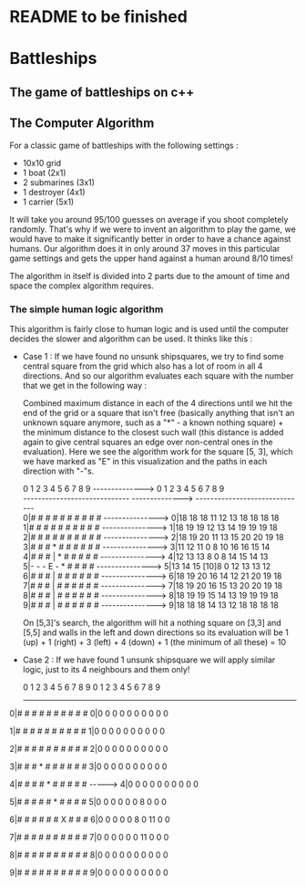 # README to be finished
# Battleships
## The game of battleships on c++


## The Computer Algorithm
For a classic game of battleships with the following settings :
- 10x10 grid
- 1 boat (2x1)
- 2 submarines (3x1)
- 1 destroyer (4x1)
- 1 carrier (5x1)
  
It will take you around 95/100 guesses on average if you shoot completely randomly.
That's why if we were to invent an algorithm to play the game, we would have to make it significantly better in order to have a chance against humans.
Our algorithm does it in only around 37 moves in this particular game settings and gets the upper hand against a human around 8/10 times!

The algorithm in itself is divided into 2 parts due to the amount of time and space the complex algorithm requires.
### The simple human logic algorithm
This algorithm is fairly close to human logic and is used until the computer decides the slower and algorithm can be used.
It thinks like this :
- Case 1 : If we have found no unsunk shipsquares, we try to find some central square from the grid which also has a lot of room in all 4 directions. And so our algorithm evaluates each square with the number that we get in the following way :
  
  Combined maximum distance in each of the 4 directions until we hit the end of the grid or a square that isn't free (basically anything that isn't an unknown square anymore, such as a "*" - a known nothing square) + the minimum distance to the closest such wall (this distance is added again to give central squares an edge over non-central ones in the evaluation). Here we see the algorithm work for the square [5, 3], which we have marked as "E" in this visualization and the paths in each direction with "-"s. 
  
  0  1  2  3  4  5  6  7  8  9  -------------->  0  1  2  3  4  5  6  7  8  9                                                                                       
  ----------------------------- -------------->  ------------------------------                                                                                     
0|#  #  #  #  #  #  #  #  #  # ---------------> 0|18 18 18 11 12 13 18 18 18 18                                                                                     
1|#  #  #  #  #  #  #  #  #  # ---------------> 1|18 19 19 12 13 14 19 19 19 18                                                                                     
2|#  #  #  #  #  #  #  #  #  # ---------------> 2|18 19 20 11 13 15 20 20 19 18                                                                                     
3|#  #  #  *  #  #  #  #  #  # ---------------> 3|11 12 11 0 8 10 16 16 15 14                                                                                       
4|#  #  #  |  *  #  #  #  #  # ---------------> 4|12 13 13 8 0 8 14 15 14 13                                                                                        
5|-  -  -  E  -  *  #  #  #  # ---------------> 5|13 14 15 [10]8 0 12 13 13 12                                                                                      
6|#  #  #  |  #  #  #  #  #  # ---------------> 6|18 19 20 16 14 12 21 20 19 18                                                                                     
7|#  #  #  |  #  #  #  #  #  # ---------------> 7|18 19 20 16 15 13 20 20 19 18                                                                                     
8|#  #  #  |  #  #  #  #  #  # ---------------> 8|18 19 19 15 14 13 19 19 19 18                                                                                     
9|#  #  #  |  #  #  #  #  #  # ---------------> 9|18 18 18 14 13 12 18 18 18 18                                                                                     


  On [5,3]'s search, the algorithm will hit a nothing square on [3,3] and [5,5] and walls in the left and down directions so its evaluation will be 1 (up) + 1 (right) + 3 (left) + 4 (down) + 1 (the minimum of all these) = 10
  
- Case 2 : If we have found 1 unsunk shipsquare we will apply similar logic, just to its 4 neighbours and them only!


  0  1  2  3  4  5  6  7  8  9                    0 1 2 3 4 5 6  7 8 9
  
  ------------------------------                -----------------------
  
0|#  #  #  #  #  #  #  #  #  #                  0|0 0 0 0 0 0 0  0 0 0

1|#  #  #  #  #  #  #  #  #  #                  1|0 0 0 0 0 0 0  0 0 0

2|#  #  #  #  #  #  #  #  #  #                  2|0 0 0 0 0 0 0  0 0 0

3|#  #  #  *  #  #  #  #  #  #                  3|0 0 0 0 0 0 0  0 0 0

4|#  #  #  #  *  #  #  #  #  #      ----->      4|0 0 0 0 0 0 0  0 0 0

5|#  #  #  #  #  *  #  #  #  #                  5|0 0 0 0 0 0 8  0 0 0

6|#  #  #  #  #  #  X  #  #  #                  6|0 0 0 0 0 8 0 11 0 0

7|#  #  #  #  #  #  #  #  #  #                  7|0 0 0 0 0 0 11 0 0 0

8|#  #  #  #  #  #  #  #  #  #                  8|0 0 0 0 0 0 0  0 0 0

9|#  #  #  #  #  #  #  #  #  #                  9|0 0 0 0 0 0 0  0 0 0

